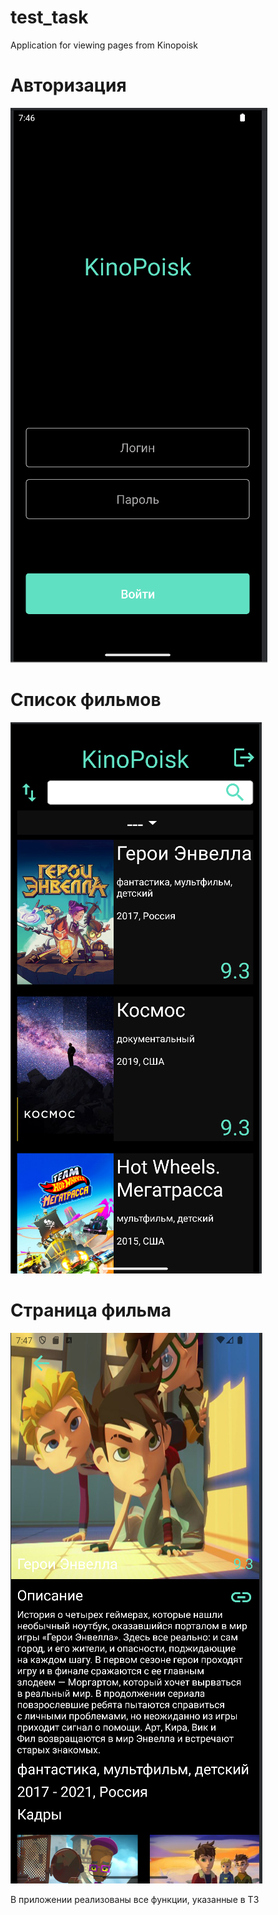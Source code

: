# test_task
Application for viewing pages from Kinopoisk

# Авторизация
![](screenshots/authorization.PNG)


# Список фильмов
![](screenshots/films.PNG)


# Страница фильма
![](screenshots/page.PNG)

В приложении реализованы все функции, указанные в ТЗ

